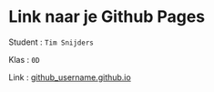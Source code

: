 # Link naar je Github Pages

Student : `Tim Snijders`

Klas    : `0D`

Link    : [github_username.github.io](github_TimSnijders553.github.io)